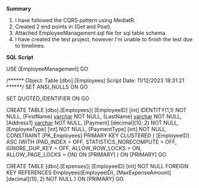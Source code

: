 **Summary**

1. I have followed the CQRS pattern using MediatR.
2. Created 2 end points in (Get and Post).
3. Attached EmployeeManagement.sql file for sql table schema.
4. I have created the test project, however I'm unable to finish the test due to timelines.


**SQL Script**

USE [EmployeeManagement]
GO

/****** Object:  Table [dbo].[Employees]    Script Date: 11/12/2023 18:31:21 ******/
SET ANSI_NULLS ON
GO

SET QUOTED_IDENTIFIER ON
GO

CREATE TABLE [dbo].[Employees](
	[EmployeeID] [int] IDENTITY(1,1) NOT NULL,
	[FirstName] [varchar](30) NOT NULL,
	[LastName] [varchar](50) NOT NULL,
	[Address1] [varchar](100) NOT NULL,
	[Payment] [decimal](10, 2) NOT NULL,
	[EmployeeType] [int] NOT NULL,
	[PaymentType] [int] NOT NULL,
 CONSTRAINT [PK_Employees] PRIMARY KEY CLUSTERED 
(
	[EmployeeID] ASC
)WITH (PAD_INDEX = OFF, STATISTICS_NORECOMPUTE = OFF, IGNORE_DUP_KEY = OFF, ALLOW_ROW_LOCKS = ON, ALLOW_PAGE_LOCKS = ON) ON [PRIMARY]
) ON [PRIMARY]
GO


CREATE TABLE [dbo].[Expenses](
	[EmployeeID] [int] NOT NULL FOREIGN KEY REFERENCES Employees(EmployeeID),
	[MaxExpenseAmount] [decimal](10, 2) NOT NULL
) ON [PRIMARY]
GO
